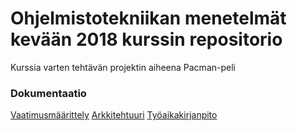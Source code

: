# Ohjelmistotekniikan menetelmät kevään 2018 kurssin repositorio

Kurssia varten tehtävän projektin aiheena Pacman-peli

### Dokumentaatio
[Vaatimusmäärittely](https://github.com/RoopeNiemi/OTMtyo/tree/master/dokumentaatio/Vaatimusmäärittely.md)
[Arkkitehtuuri](https://github.com/RoopeNiemi/OTMtyo/tree/master/dokumentaatio/arkkitehtuuri.md)
[Työaikakirjanpito](https://github.com/RoopeNiemi/OTMtyo/tree/master/dokumentaatio/työaikakirjanpito.md)

